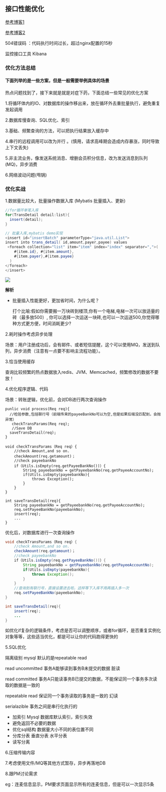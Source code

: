 ## 接口性能优化

[参考博客1](https://www.cnblogs.com/jay-huaxiao/p/12995510.html)

[参考博客2](https://www.cnblogs.com/cc299/p/11953682.html)

504错误码 ：代码执行时间过长，超过nginx配置的15秒

监控接口工具 Kibana



### 优化方法总结

#### 下面列举的是一些方案，但是一般需要举例具体的场景

热点问题找到了，接下来就是就是对症下药，下面总结一些常见的优化方案

1.将循环体内的IO、对数据库的操作移出来，放在循环外去重批量执行，避免重复发起调用

2.数据库慢查询、SQL优化、索引

3.基础、频繁查询的方法，可以把执行结果放入缓存中

4.串行的远程调用可以改为并行	。(慎用，请求高峰期会造成内存暴涨，同时导致上下文丢失)

5.非主流业务，像发送系统消息、增删会员积分信息，改为发送消息到队列(MQ)，异步消费

6.网络波动问题(甩锅)



### 优化实战

1.数据量比较大，批量操作数据入库  (Mybatis 批量插入、更新)

```java
//for循环单笔入库
for(TransDetail detail:list){
  insert(detail);  
}
```



```java
// 批量入库,mybatis demo实现
<insert id="insertBatch" parameterType="java.util.List">
insert into trans_detail( id,amount,payer,payee) values
 <foreach collection="list" item="item" index="index" separator=",">(
    #{item.id},	#{item.amount},
    #{item.payer},#{item.payee}
  )
</foreach>
</insert>
```

![](D:\gitproject\github\SnailsNotes\docs\技术栈\微服务\springcloud\接口性能优化1.PNG)

**解析**

- 批量插入性能更好，更加省时间，为什么呢？

  打个比喻:假如你需要搬一万块砖到楼顶,你有一个电梯,电梯一次可以放适量的砖（最多放500）, 你可以选择一次运送一块砖,也可以一次运送500,你觉得哪种方式更方便，时间消耗更少?



2.耗时操作考虑异步处理

场景：用户注册成功后，会有邮件、或者短信提醒，这个可以使用MQ，发送到队列，异步消费（注意有一点要不影响主流程功能）。



3.恰当使用缓存

查询比较频繁的热点数据放入redis、JVM、Memcached，频繁修改的数据不要放！



4.优化程序逻辑、代码

场景：转账逻辑，优化前，会对DB进行两次查询操作

```jav
punlic void process(Req req){
  //检验参数,包括联行号（前端传来的payeeBankNo可以为空,但是如果后端没匹配到，会抛异常）
   checkTransParams(Req req);
   //Save DB
  saveTransDetail(req); 
}

void checkTransParams（Req req）{
    //check Amount,and so on.
    checkAmount(req.getamount)；
    //check payeebankNo
    if（Utils.isEmpty(req.getPayeeBankNo())）{
        String payeebankNo = getPayeebankNo(req.getPayeeAccountNo);
        if(Utils.isEmpty(payeebankNo){
            throws Exception();
        }
    }
}

int saveTransDetail(req){
    String payeebankNo = getPayeebankNo(req.getPayeeAccountNo);
    req.setPayeeBankNo(payeebankNo);
    insert(req);
    ...
}
```

优化后，对数据库进行一次查询操作

```java
void checkTransParams（Req req）{
    //check Amount,and so on.
    checkAmount(req.getamount)；
    //check payeebankNo
    if（Utils.isEmpty(req.getPayeeBankNo())）{
        String payeebankNo = getPayeebankNo(req.getPayeeAccountNo);
        if(Utils.isEmpty(payeebankNo){
            throws Exception();
        }
    }
    //查询到有联行号，直接设置进去啦，这样等下入库不用再插入多一次
    req.setPayeeBankNo(payeebankNo);
}

int saveTransDetail(req){
    insert(req);
    ...
}
```

如优化if复杂的逻辑条件，考虑是否可以调整顺序，或者for循环，是否重复实例化对象等等，这些适当优化，都是可以让你的代码跑得更快的



5.SQL优化

隔离级别   mysql 默认的是repeatable  read

read uncommitted  事务A能够读到事务B未提交的数据   脏读

read committed   事务A只能读事务B已提交的数据，不能保证同一个事务多次读取的数据是一致的

repeatable read  保证同一个事务读取的事务是一致的   幻读

serialazible   事务之间是串行化执行的



- 加索引           Mysql 数据库默认索引，索引失效
- 避免返回不必要的数据
- 优化sql结构       数据量大小不同的表位置不同
- 分库分表       垂直分表     水平分表
- 读写分离       



6.压缩传输内容

7.考虑使用文件/MQ等其他方式暂存，异步再落地DB

8.跟PM讨论需求

eg：连麦信息显示，PM要求页面显示所有的连麦信息，但是可以一次显示5条